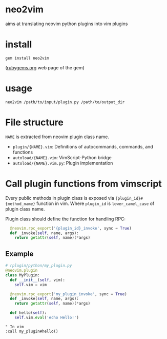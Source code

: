 # neo2vim
aims at translating neovim python plugins into vim plugins
# install
    
    gem install neo2vim

([rubygems.org](https://rubygems.org/gems/neo2vim) web page of the gem)

# usage

    neo2vim /path/to/input/plugin.py /path/to/output_dir

# File structure

`NAME` is extracted from neovim plugin class name.

* `plugin/{NAME}.vim`: Definitions of autocommands, commands, and functions
* `autoload/{NAME}.vim`: VimScript-Python bridge
* `autoload/{NAME}.vim.py`: Plugin implementation

# Call plugin functions from vimscript

Every public methods in plugin class is exposed via `{plugin_id}#{method_name}` function in vim.
Where `plugin_id` is `lower_camel_case` of plugin class name.

Plugin class should define the function for handling RPC:
```python
  @neovim.rpc_export('{plugin_id}_invoke', sync = True)
  def _invoke(self, name, args):
    return getattr(self, name)(*args)
```

## Example

```python
# rplugin/python/my_plugin.py
@neovim.plugin
class MyPlugin:
  def __init__(self, vim):
    self.vim = vim

  @neovim.rpc_export('my_plugin_invoke', sync = True)
  def _invoke(self, name, args):
    return getattr(self, name)(*args)

  def hello(self):
    self.vim.eval('echo Hello!')
```

```vim
" In vim
:call my_plugin#hello()
```
